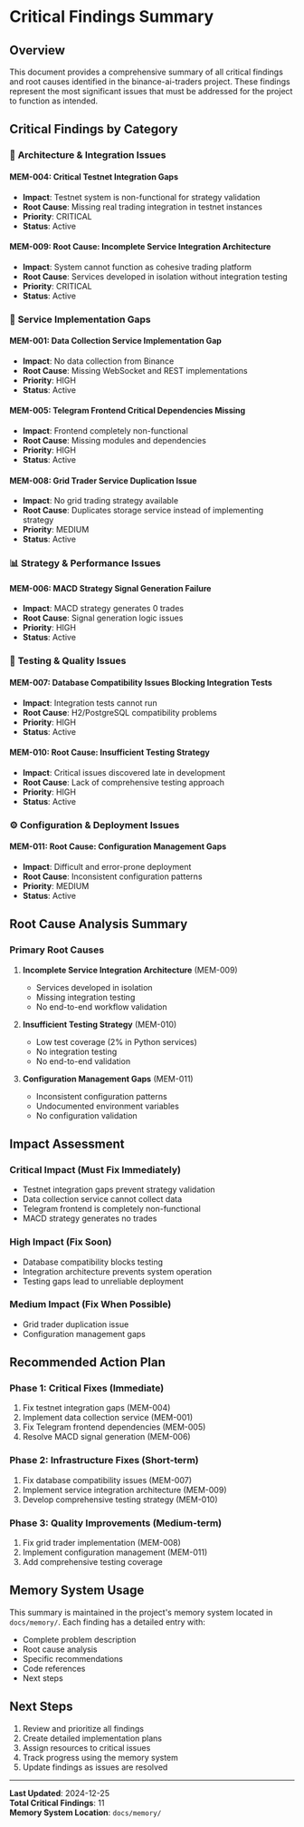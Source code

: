 # Critical Findings Summary

## Overview

This document provides a comprehensive summary of all critical findings and root causes identified in the binance-ai-traders project. These findings represent the most significant issues that must be addressed for the project to function as intended.

## Critical Findings by Category

### 🚨 **Architecture & Integration Issues**

#### MEM-004: Critical Testnet Integration Gaps
- **Impact**: Testnet system is non-functional for strategy validation
- **Root Cause**: Missing real trading integration in testnet instances
- **Priority**: CRITICAL
- **Status**: Active

#### MEM-009: Root Cause: Incomplete Service Integration Architecture
- **Impact**: System cannot function as cohesive trading platform
- **Root Cause**: Services developed in isolation without integration testing
- **Priority**: CRITICAL
- **Status**: Active

### 🔧 **Service Implementation Gaps**

#### MEM-001: Data Collection Service Implementation Gap
- **Impact**: No data collection from Binance
- **Root Cause**: Missing WebSocket and REST implementations
- **Priority**: HIGH
- **Status**: Active

#### MEM-005: Telegram Frontend Critical Dependencies Missing
- **Impact**: Frontend completely non-functional
- **Root Cause**: Missing modules and dependencies
- **Priority**: HIGH
- **Status**: Active

#### MEM-008: Grid Trader Service Duplication Issue
- **Impact**: No grid trading strategy available
- **Root Cause**: Duplicates storage service instead of implementing strategy
- **Priority**: MEDIUM
- **Status**: Active

### 📊 **Strategy & Performance Issues**

#### MEM-006: MACD Strategy Signal Generation Failure
- **Impact**: MACD strategy generates 0 trades
- **Root Cause**: Signal generation logic issues
- **Priority**: HIGH
- **Status**: Active

### 🧪 **Testing & Quality Issues**

#### MEM-007: Database Compatibility Issues Blocking Integration Tests
- **Impact**: Integration tests cannot run
- **Root Cause**: H2/PostgreSQL compatibility problems
- **Priority**: HIGH
- **Status**: Active

#### MEM-010: Root Cause: Insufficient Testing Strategy
- **Impact**: Critical issues discovered late in development
- **Root Cause**: Lack of comprehensive testing approach
- **Priority**: HIGH
- **Status**: Active

### ⚙️ **Configuration & Deployment Issues**

#### MEM-011: Root Cause: Configuration Management Gaps
- **Impact**: Difficult and error-prone deployment
- **Root Cause**: Inconsistent configuration patterns
- **Priority**: MEDIUM
- **Status**: Active

## Root Cause Analysis Summary

### Primary Root Causes

1. **Incomplete Service Integration Architecture** (MEM-009)
   - Services developed in isolation
   - Missing integration testing
   - No end-to-end workflow validation

2. **Insufficient Testing Strategy** (MEM-010)
   - Low test coverage (2% in Python services)
   - No integration testing
   - No end-to-end validation

3. **Configuration Management Gaps** (MEM-011)
   - Inconsistent configuration patterns
   - Undocumented environment variables
   - No configuration validation

## Impact Assessment

### Critical Impact (Must Fix Immediately)
- Testnet integration gaps prevent strategy validation
- Data collection service cannot collect data
- Telegram frontend is completely non-functional
- MACD strategy generates no trades

### High Impact (Fix Soon)
- Database compatibility blocks testing
- Integration architecture prevents system operation
- Testing gaps lead to unreliable deployment

### Medium Impact (Fix When Possible)
- Grid trader duplication issue
- Configuration management gaps

## Recommended Action Plan

### Phase 1: Critical Fixes (Immediate)
1. Fix testnet integration gaps (MEM-004)
2. Implement data collection service (MEM-001)
3. Fix Telegram frontend dependencies (MEM-005)
4. Resolve MACD signal generation (MEM-006)

### Phase 2: Infrastructure Fixes (Short-term)
1. Fix database compatibility issues (MEM-007)
2. Implement service integration architecture (MEM-009)
3. Develop comprehensive testing strategy (MEM-010)

### Phase 3: Quality Improvements (Medium-term)
1. Fix grid trader implementation (MEM-008)
2. Implement configuration management (MEM-011)
3. Add comprehensive testing coverage

## Memory System Usage

This summary is maintained in the project's memory system located in `docs/memory/`. Each finding has a detailed entry with:
- Complete problem description
- Root cause analysis
- Specific recommendations
- Code references
- Next steps

## Next Steps

1. Review and prioritize all findings
2. Create detailed implementation plans
3. Assign resources to critical issues
4. Track progress using the memory system
5. Update findings as issues are resolved

---

**Last Updated**: 2024-12-25  
**Total Critical Findings**: 11  
**Memory System Location**: `docs/memory/`
